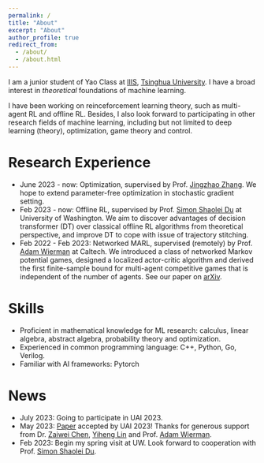 ```yaml
---
permalink: /
title: "About"
excerpt: "About"
author_profile: true
redirect_from: 
  - /about/
  - /about.html
---
```


I am a junior student of Yao Class at [IIIS](https://iiis.tsinghua.edu.cn/en/), [Tsinghua University](https://www.tsinghua.edu.cn/en/). 
I have a broad interest in _theoretical_ foundations of machine learning.

I have been working on reinceforcement learning theory, such as multi-agent
RL and offline RL. Besides, I also look forward to participating in other research fields of machine learning, including but not limited to deep learning (theory), optimization, game theory and control. 

# Research Experience
- June 2023 - now: Optimization, supervised by Prof. [Jingzhao Zhang](https://sites.google.com/view/jingzhao/home). We hope to extend parameter-free optimization in stochastic gradient setting.
- Feb 2023 - now: Offline RL, supervised by Prof. [Simon Shaolei Du](https://simonshaoleidu.com/) at University of Washington. We aim to discover advantages of decision transformer (DT) over classical offline RL algorithms from theoretical perspective, and improve DT to cope with issue of trajectory stitching. 
- Feb 2022 - Feb 2023: Networked MARL, supervised (remotely) by Prof. [Adam Wierman](https://adamwierman.com/) at Caltech. We introduced a class of networked Markov potential games, designed a localized actor-critic algorithm and derived the first finite-sample bound for multi-agent competitive games that is independent of the number of agents. See our paper on [arXiv](https://arxiv.org/abs/2303.04865).

# Skills
- Proficient in mathematical knowledge for ML research: calculus, linear algebra, abstract algebra, probability theory and optimization. 
- Experienced in common programming language: C++, Python, Go, Verilog.
- Familiar with AI frameworks: Pytorch

# News
- July 2023: Going to participate in UAI 2023.
- May 2023: [Paper](https://arxiv.org/abs/2303.04865) accepted by UAI 2023! Thanks for generous support from Dr. [Zaiwei Chen](https://www.zaiweichen.com/home), [Yiheng Lin](https://yihenglin97.github.io/) and Prof. [Adam Wierman](https://adamwierman.com/).
- Feb 2023: Begin my spring visit at UW. Look forward to cooperation with Prof. [Simon Shaolei Du](https://simonshaoleidu.com/).